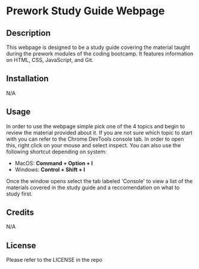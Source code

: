 # Prework Study Guide Webpage

## Description

This webpage is designed to be a study guide covering the material taught during the prework modules of the coding bootcamp. It features information on HTML, CSS, JavaScript, and Git.

## Installation

N/A

## Usage

In order to use the webpage simple pick one of the 4 topics and begin to review the material provided about it. If you are not sure which topic to start with you can refer to the Chrome DevTools console tab. In order to open this, right click on your mouse and select inspect. You can also use the following shortcut depending on system:

- MacOS: **Command + Option + I**
- Windows: **Control + Shift + I**

Once the window opens select the tab labeled 'Console' to view a list of the materials covered in the study guide and a reccomendation on what to study first.

## Credits

N/A

## License

Please refer to the LICENSE in the repo